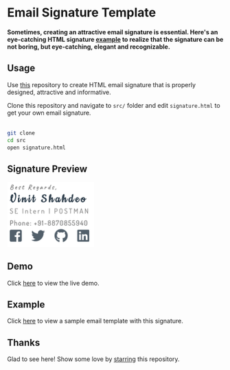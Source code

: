 # Email Signature Template

#### Sometimes, creating an attractive email signature is essential. Here's an eye-catching HTML signature [example](https://vinitshahdeo.github.io/Email-Signature-Template/src/signature.html) to realize that the signature can be not boring, but eye-catching, elegant and recognizable.

## Usage

Use [this](https://github.com/vinitshahdeo/Email-Signature-Template/) repository to create HTML email signature that is properly designed, attractive and informative. 

Clone this repository and navigate to `src/` folder and edit `signature.html` to get your own email signature.

```bash

git clone 
cd src
open signature.html

```

## Signature Preview

<img src="./preview.png" height="20%" width="40%">

## Demo

Click [here](https://vinitshahdeo.github.io/Email-Signature-Template/src/signature.html) to view the live demo.

## Example

Click [here](https://vinitshahdeo.github.io/Email-Signature-Template) to view a sample email template with this signature.

## Thanks

Glad to see here! Show some love by [starring](https://github.com/vinitshahdeo/Email-Signature-Template/) this repository.
